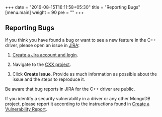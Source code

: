 +++
date = "2016-08-15T16:11:58+05:30"
title = "Reporting Bugs"
[menu.main]
  weight = 90
  pre = "<i class='fa fa-bug'></i>"
+++

## Reporting Bugs


If you think you have found a bug or want to see a new feature in the
C++ driver, please open an issue in [JIRA](https://jira.mongodb.org/):

1. [Create a Jira account and login](https://jira.mongodb.org/).

2. Navigate to the [CXX project](https://jira.mongodb.org/browse/CXX).

3. Click **Create Issue**. Provide as much information as possible about
   the issue and the steps to reproduce it.

Be aware that bug reports in JIRA for the C++ driver are public.

If you identify a security vulnerability in a driver or any other
MongoDB project, please report it according to the instructions found in
[Create a Vulnerability Report](https://docs.mongodb.com/manual/tutorial/create-a-vulnerability-report).
